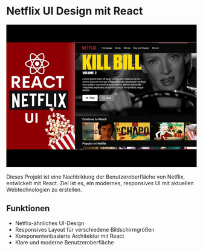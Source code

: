 # Netflix UI Design mit React

![Projekt Screenshot](https://github.com/ramazanozguven/08_Netflix-UI-Design-mit-React/blob/c055482ffedc5a7577603a2a7bfc38b4326f112f/Screenschot%20des%20Projekt.jpg?raw=true)

Dieses Projekt ist eine Nachbildung der Benutzeroberfläche von Netflix, entwickelt mit React. Ziel ist es, ein modernes, responsives UI mit aktuellen Webtechnologien zu erstellen.

## Funktionen

- Netflix-ähnliches UI-Design
- Responsives Layout für verschiedene Bildschirmgrößen
- Komponentenbasierte Architektur mit React
- Klare und moderne Benutzeroberfläche
